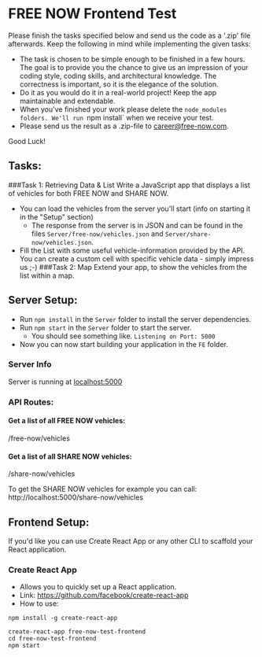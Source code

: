 # FREE NOW Frontend Test
Please finish the tasks specified below and send us the code as a '.zip' file afterwards.
Keep the following in mind while implementing the given tasks:
- The task is chosen to be simple enough to be finished in a few hours.
  The goal is to provide you the chance to give us an impression of your coding style, coding skills, and architectural knowledge.
  The correctness is important, so it is the elegance of the solution.
- Do it as you would do it in a real-world project! Keep the app maintainable and extendable.
- When you've finished your work please delete the `node_modules folders. We'll run `npm install` when we receive your test.
- Please send us the result as a .zip-file to [career@free-now.com](mailto:career@free-now.com>).

Good Luck!

## Tasks:
###Task 1: Retrieving Data & List
Write a JavaScript app that displays a list of vehicles for both FREE NOW and SHARE NOW.
- You can load the vehicles from the server you'll start (info on starting it in the "Setup" section)
    - The response from the server is in JSON and can be found in the files `Server/free-now/vehicles.json` and `Server/share-now/vehicles.json`.
- Fill the List with some useful vehicle-information provided by the API. You can create a custom cell with specific vehicle data - simply impress us ;-)
###Task 2: Map
Extend your app, to show the vehicles from the list within a map.


## Server Setup:
- Run `npm install` in the `Server` folder to install the server dependencies.
- Run `npm start` in the `Server` folder to start the server.
    - You should see something like. `Listening on Port: 5000`
- Now you can now start building your application in the `FE` folder.


### Server Info
Server is running at [localhost:5000](http://localhost:5000)

### API Routes:

#### Get a list of all FREE NOW vehicles:
/free-now/vehicles

#### Get a list of all SHARE NOW vehicles:
/share-now/vehicles

To get the SHARE NOW vehicles for example you can call: http://localhost:5000/share-now/vehicles


## Frontend Setup:
If you'd like you can use Create React App or any other CLI to scaffold your React application.

### Create React App
* Allows you to quickly set up a React application.
* Link: https://github.com/facebook/create-react-app
* How to use:

```
npm install -g create-react-app

create-react-app free-now-test-frontend
cd free-now-test-frontend
npm start
```
